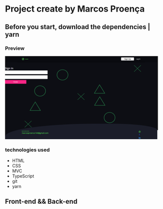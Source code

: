 # Project create by Marcos Proença

## Before you start, download the dependencies | **yarn**

### Preview

![signIn](./views/public/assets/img/layout.png)

### **technologies used**

-   HTML
-   CSS
-   MVC
-   TypeScript
-   git
-   yarn

## **Front-end** && **Back-end**

